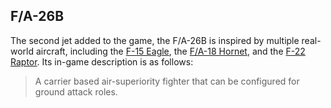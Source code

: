 ## F/A-26B

The second jet added to the game, the F/A-26B is inspired by multiple
real-world aircraft, including the [F-15 Eagle][f-15], the [F/A-18
Hornet][f-18], and the [F-22 Raptor][f-22]. Its in-game description is
as follows:

> A carrier based air-superiority fighter that can be configured for ground
> attack roles.

[f-15]: https://en.wikipedia.org/wiki/McDonnell_Douglas_F-15_Eagle
[f-18]: https://en.wikipedia.org/wiki/McDonnell_Douglas_F/A-18_Hornet
[f-22]: https://en.wikipedia.org/wiki/Lockheed_Martin_F-22_Raptor
